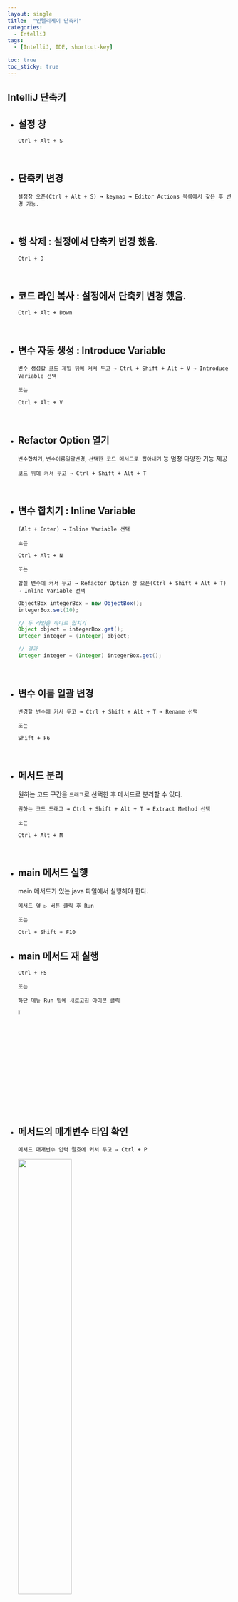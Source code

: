 ```yaml
---
layout: single
title:  "인텔리제이 단축키"
categories:
  - IntelliJ
tags:
  - [IntelliJ, IDE, shortcut-key]

toc: true
toc_sticky: true
---
```



## IntelliJ 단축키

- 설정 창
  -
  ```
  Ctrl + Alt + S
  ```
<br>

- 단축키 변경
  -
  ```
  설정창 오픈(Ctrl + Alt + S) → keymap → Editor Actions 목록에서 찾은 후 변경 가능.
  ```
<br>

- 행 삭제 : 설정에서 단축키 변경 했음.
  -
  ```
  Ctrl + D
  ```
<br>

- 코드 라인 복사 : 설정에서 단축키 변경 했음.
  -
  ```
  Ctrl + Alt + Down
  ```
<br>

- 변수 자동 생성 : Introduce Variable
  -
  ```
  변수 생성할 코드 제일 뒤에 커서 두고 → Ctrl + Shift + Alt + V → Introduce Variable 선택

  또는

  Ctrl + Alt + V
  ```
<br>

- Refactor Option 열기
  -
  `변수합치기`, `변수이름일괄변경`, `선택한 코드 메서드로 뽑아내기` 등 엄청 다양한 기능 제공
   
  ```
  코드 위에 커서 두고 → Ctrl + Shift + Alt + T
  ```
<br>

- 변수 합치기 : Inline Variable 
  -
  ```
  (Alt + Enter) → Inline Variable 선택
  
  또는

  Ctrl + Alt + N
  
  또는 

  합칠 변수에 커서 두고 → Refactor Option 창 오픈(Ctrl + Shift + Alt + T) → Inline Variable 선택
  ```
  ```java
  ObjectBox integerBox = new ObjectBox();
  integerBox.set(10);

  // 두 라인을 하나로 합치기
  Object object = integerBox.get();
  Integer integer = (Integer) object;

  // 결과
  Integer integer = (Integer) integerBox.get();
  ```
<br>

- 변수 이름 일괄 변경
  -
  ```
  변경할 변수에 커서 두고 → Ctrl + Shift + Alt + T → Rename 선택

  또는 

  Shift + F6
  ```
<br>

- 메서드 분리
  -
  원하는 코드 구간을 `드래그`로 선택한 후 메서드로 분리할 수 있다. 
   
  ```
  원하는 코드 드래그 → Ctrl + Shift + Alt + T → Extract Method 선택

  또는 

  Ctrl + Alt + M
  ```
<br>

- main 메서드 실행
  -
  main 메서드가 있는 java 파일에서 실행해야 한다.
  ```
  메서드 옆 ▷ 버튼 클릭 후 Run

  또는 

  Ctrl + Shift + F10
  ```

- main 메서드 재 실행
  -
  ```
  Ctrl + F5

  또는 

  하단 메뉴 Run 밑에 새로고침 아이콘 클릭
  ```
  <img src="https://github.com/midoBanDev/midoBanDev.github.io/assets/164727588/4e9fcdaa-1437-41a9-94cd-184738ff7191" width="5%" height="5%"/>

<br>  

- 메서드의 매개변수 타입 확인
  -
  ```
  메서드 매개변수 입력 괄호에 커서 두고 → Ctrl + P
  ```  
  
  <img src="https://github.com/midoBanDev/midoBanDev.github.io/assets/164727588/16490c8f-3ea6-4a2c-98e8-e8b1dd75225b" width="50%" height="50%"/>

<br>  

- Generate 옵션 창
  -
  `생성자`, `setter`, `getter`, `toString` 등 생성할 수 있고, 그외도 다양한 기능 제공( 아래 이미지 참고 )
   
  ```
  Alt + Ins(Insert key)
  ```  
  
  <img src="https://github.com/midoBanDev/midoBanDev.github.io/assets/164727588/6df72526-9447-46d6-b747-d46767b88067" width="18%" height="30%"/>

<br>  

- Override/Implement 할 메서드 선택 창 열기 
  -
  `extends` 또는 `implemnet` 한 객체에 있는 override 가능한 메서드를 보여준다.
   
  ```
  Ctrl + O
  ```  

<br> 

- 메서드, 코드라인 등 위치 이동
  -
  메서드의 시작 행 또는 마지막 행에 커서를 두고 단축키를 실행하면 된다.   
  코드 라인도 위치 변경 가능하다.    
  
  기준  
  : {}로 감싸져 있는 코드의 첫 라인과 끝 라인.   
  : ;로 끝난 코드 라인

   
  ```
  Ctrl + Shift + 방향키 (↓ 또는 ↑)
  ```  

<br> 

- 부모 객체 생성자 생성
  -
  ```
  Alt + Enter → Create constructor matching super 선택  
  ```  
  <img src="https://github.com/midoBanDev/midoBanDev.github.io/assets/164727588/8b816be1-0508-47a1-911b-143536d30fc6" width="80%" height="80%"/>"

<br> 

- 정의된 클래스 또는 메서드로 이동
  -
  ```
  Ctrl + 마우스 좌클릭

  또는

  F5
  ```  

<br> 

<br><br>







<img src="" width="50%" height="50%"/>
<img src="" width="50%" height="50%"/>
<img src="" width="50%" height="50%"/>